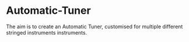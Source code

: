 # Automatic-Tuner
The aim is to create an Automatic Tuner, customised for multiple different stringed instruments instruments.
